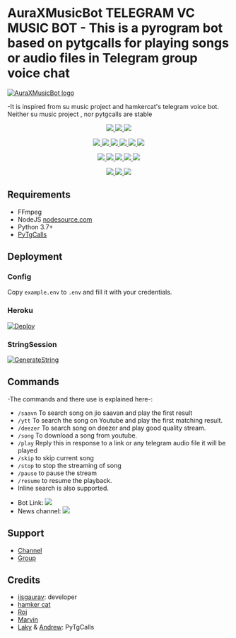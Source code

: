 # AuraXMusicBot TELEGRAM VC MUSIC BOT - This is a pyrogram bot based on pytgcalls for playing songs or audio files in Telegram group voice chat
[![AuraXMusicBot logo](https://telegra.ph/file/d21963be67c93841589ee.jpg)](https://t.me/AuraXNetwork)


-It is inspired from su music project and hamkercat's telegram voice bot.
Neither su music project , nor pytgcalls are stable


<p align="center">
<a href="https://app.codacy.com/gh/AuraXNetwork/AuraXMusicBot?utm_source=github.com&utm_medium=referral&utm_content=AuraXNetwork/AuraXMusicBot&utm_campaign=Badge_Grade_Settings" alt="Codacy Badge">
<img src="https://api.codacy.com/project/badge/Grade/6141417ceaf84545bab6bd671503df51" /> </a>
<a href="https://github.com/AuraXNetwork/AuraXMusicBot" alt="Libraries.io dependency status for GitHub repo"> <img src="https://img.shields.io/librariesio/github/AuraXNetwork/AuraXMusicBot" /> </a>
<a href="http://hits.dwyl.com/AuraXNetwork/AuraXMusicBot" alt="HitCount"> <img src="http://hits.dwyl.com/AuraXNetwork/AuraXMusicBot.svg" /> </a>
</p>
<p align="center">
<a href="https://github.com/AuraXNetwork/AuraXMusicBot" alt="GitHub closed issues"> <img src="https://img.shields.io/github/issues-closed-raw/AuraXNetwork/AuraXMusicBot?style=flat&logo=github&color=success" /> </a>
<a href="https://github.com/AuraXNetwork/AuraXMusicBot" alt="GitHub commit activity"> <img src="https://img.shields.io/github/commit-activity/m/AuraXNetwork/AuraXMusicBot" /> </a>
<a href="https://github.com/AuraXNetwork/AuraXMusicBot/graphs/contributors" alt="GitHub contributors"> <img src="https://img.shields.io/github/contributors/AuraXNetwork/AuraXMusicBot?style=flat&logo=github" /> </a>
<a href="https://github.com/AuraXNetwork/AuraXMusicBot/network/members" alt="GitHub forks"> <img src="https://img.shields.io/github/forks/AuraXNetwork/AuraXMusicBot?label=Forks&logo=github" /> </a>
<a href="https://github.com/AuraXNetwork/AuraXMusicBot" alt="GitHub closed pull requests"> <img src="https://img.shields.io/github/issues-pr-closed-raw/AuraXNetwork/AuraXMusicBot?color=success" /> </a>
<a href="https://github.com/AuraXNetwork/AuraXMusicBot" alt="GitHub issues"> <img src="https://img.shields.io/github/issues-raw/AuraXNetwork/AuraXMusicBot?style=flat&logo=github&color=yellow" /> </a>
</p>
<p align="center">
<a href="https://github.com/AuraXNetwork/AuraXMusicBot" alt="GitHub release (latest by date including pre-releases)"> <img src="https://img.shields.io/github/v/release/AuraXNetwork/AuraXMusicBot?include_prereleases?style=flat&logo=github" /> </a>
<a href="https://www.python.org/" alt="made-with-python"> <img src="https://img.shields.io/badge/Made%20with-Python-1f425f.svg?style=flat&logo=python&color=blue" /> </a>
<a href="https://github.com/AuraXNetwork/AuraXMusicBot" alt="Docker!"> <img src="https://aleen42.github.io/badges/src/docker.svg" /> </a>
<a href="https://github.com/AuraXNetwork/AuraXMusicBot" alt="GitHub repo size"> <img src="https://img.shields.io/github/repo-size/AuraXNetwork/AuraXMusicBot" /> </a>
<a href="https://github.com/AuraXNetwork/AuraXMusicBot/blob/master/LICENSE" alt="GPLv3 license"> <img src="https://img.shields.io/badge/License-GPLv3-blue.svg" /> </a>
</p>
<p align="center">
<a href="https://t.me/AuraXMusicBotUpdates" alt="Telegram!"> <img src="https://aleen42.github.io/badges/src/telegram.svg" /> </a>
<a href="https://github.com/AuraXNetwork/AuraXMusicBot/graphs/commit-activity" alt="Maintenance"> <img src="https://img.shields.io/badge/Maintained%3F-yes-green.svg" /> </a>
<a href="https://makeapullrequest.com" alt="PRs Welcome"> <img src="https://img.shields.io/badge/PRs-welcome-brightgreen.svg?style=flat-square" /> </a>
</p>


## Requirements

- FFmpeg
- NodeJS [nodesource.com](https://nodesource.com/)
- Python 3.7+
- [PyTgCalls](https://github.com/pytgcalls/pytgcalls)

## Deployment

### Config

Copy `example.env` to `.env` and fill it with your credentials.



### Heroku
 [![Deploy](https://www.herokucdn.com/deploy/button.svg)](https://heroku.com/deploy?template=https://github.com/AuraXNetwork/AuraXMusicBot.git)

### StringSession

[![GenerateString](https://img.shields.io/badge/repl.it-generateString-yellowgreen)](https://replit.com/@itzgauravv/AuraXVCBot#main.py) 

## Commands
-The commands and there use is explained here-:
- `/saavn` To search song on jio saavan and play the first result 
- `/ytt` To search the song on Youtube and play the first matching result.
- `/deezer` To search song on deezer and play good quality stream.
- `/song` To download a song from youtube.
- `/play` Reply this in response to a link or any telegram audio file it will be played 
- `/skip` to skip current song 
- `/stop` to stop the streaming of song 
- `/pause` to pause the stream 
- `/resume` to resume the playback. 
- Inline search is also supported.

* Bot Link:  <a href="https://t.me/AuraXMusicBot" alt="AuraXMusicBot"> <img src="https://img.shields.io/badge/%F0%9F%A4%96%20-AuraXMusicBot-blue" /> </a>
* News channel: <a  href="https://t.me/AuraXUpdates" alt="AuraXMusicBot Updates"> <img  src="https://img.shields.io/badge/%F0%9F%92%A1-AuraXMusicBot%20Updates-9cf" /> </a>

## Support
- [Channel](https://t.me/AuraXNetwork)
- [Group](https://t.me/AuraXSupport)

## Credits
- [iisgaurav](https://github.com/iisgaurav): developer
- [hamker cat](https://github.com/thehamkercat/Telegram_VC_Bot)
- [Roj](https://github.com/rojserbest)
- [Marvin](https://github.com/BlackStoneReborn)
- [Laky](https://github.com/Laky-64) & [Andrew](https://github.com/AndrewLaneX): PyTgCalls

